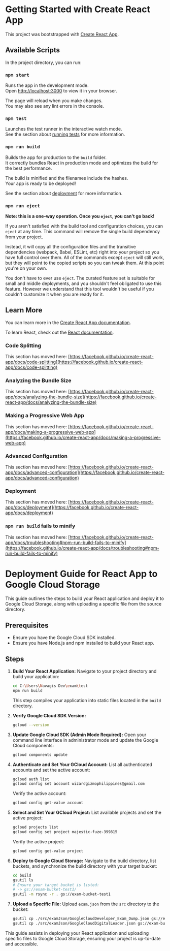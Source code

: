 # Getting Started with Create React App

This project was bootstrapped with [Create React App](https://github.com/facebook/create-react-app).

## Available Scripts

In the project directory, you can run:

### `npm start`

Runs the app in the development mode.\
Open [http://localhost:3000](http://localhost:3000) to view it in your browser.

The page will reload when you make changes.\
You may also see any lint errors in the console.

### `npm test`

Launches the test runner in the interactive watch mode.\
See the section about [running tests](https://facebook.github.io/create-react-app/docs/running-tests) for more information.

### `npm run build`

Builds the app for production to the `build` folder.\
It correctly bundles React in production mode and optimizes the build for the best performance.

The build is minified and the filenames include the hashes.\
Your app is ready to be deployed!

See the section about [deployment](https://facebook.github.io/create-react-app/docs/deployment) for more information.

### `npm run eject`

**Note: this is a one-way operation. Once you `eject`, you can't go back!**

If you aren't satisfied with the build tool and configuration choices, you can `eject` at any time. This command will remove the single build dependency from your project.

Instead, it will copy all the configuration files and the transitive dependencies (webpack, Babel, ESLint, etc) right into your project so you have full control over them. All of the commands except `eject` will still work, but they will point to the copied scripts so you can tweak them. At this point you're on your own.

You don't have to ever use `eject`. The curated feature set is suitable for small and middle deployments, and you shouldn't feel obligated to use this feature. However we understand that this tool wouldn't be useful if you couldn't customize it when you are ready for it.

## Learn More

You can learn more in the [Create React App documentation](https://facebook.github.io/create-react-app/docs/getting-started).

To learn React, check out the [React documentation](https://reactjs.org/).

### Code Splitting

This section has moved here: [https://facebook.github.io/create-react-app/docs/code-splitting](https://facebook.github.io/create-react-app/docs/code-splitting)

### Analyzing the Bundle Size

This section has moved here: [https://facebook.github.io/create-react-app/docs/analyzing-the-bundle-size](https://facebook.github.io/create-react-app/docs/analyzing-the-bundle-size)

### Making a Progressive Web App

This section has moved here: [https://facebook.github.io/create-react-app/docs/making-a-progressive-web-app](https://facebook.github.io/create-react-app/docs/making-a-progressive-web-app)

### Advanced Configuration

This section has moved here: [https://facebook.github.io/create-react-app/docs/advanced-configuration](https://facebook.github.io/create-react-app/docs/advanced-configuration)

### Deployment

This section has moved here: [https://facebook.github.io/create-react-app/docs/deployment](https://facebook.github.io/create-react-app/docs/deployment)

### `npm run build` fails to minify

This section has moved here: [https://facebook.github.io/create-react-app/docs/troubleshooting#npm-run-build-fails-to-minify](https://facebook.github.io/create-react-app/docs/troubleshooting#npm-run-build-fails-to-minify)

# Deployment Guide for React App to Google Cloud Storage

This guide outlines the steps to build your React application and deploy it to Google Cloud Storage, along with uploading a specific file from the source directory.

## Prerequisites

- Ensure you have the Google Cloud SDK installed.
- Ensure you have Node.js and npm installed to build your React app.

## Steps

1. **Build Your React Application:** Navigate to your project directory and build your application:
    ```bash
    cd C:\Users\Navagis Dev\exam\test
    npm run build
    ```
    This step compiles your application into static files located in the `build` directory.

2. **Verify Google Cloud SDK Version:**
    ```bash
    gcloud --version
    ```

3. **Update Google Cloud SDK (Admin Mode Required):** Open your command line interface in administrator mode and update the Google Cloud components:
    ```bash
    gcloud components update
    ```

4. **Authenticate and Set Your GCloud Account:** List all authenticated accounts and set the active account:
    ```bash
    gcloud auth list
    gcloud config set account wizardgizmophilippines@gmail.com
    ```
    Verify the active account:
    ```bash
    gcloud config get-value account
    ```

5. **Select and Set Your GCloud Project:** List available projects and set the active project:
    ```bash
    gcloud projects list
    gcloud config set project majestic-fuze-399815
    ```
    Verify the active project:
    ```bash
    gcloud config get-value project
    ```

6. **Deploy to Google Cloud Storage:** Navigate to the build directory, list buckets, and synchronize the build directory with your target bucket:
    ```bash
    cd build
    gsutil ls
    # Ensure your target bucket is listed:
    # -> gs://exam-bucket-test1/
    gsutil -m rsync -r . gs://exam-bucket-test1
    ```

7. **Upload a Specific File:** Upload `exam.json` from the `src` directory to the bucket:
    ```bash
    gsutil cp ./src/examJson/GoogleCloudDeveloper_Exam_Dump.json gs://exam-bucket-test1/exam.json
    gsutil cp ./src/examJson/GoogleCloudDigitalLeader.json gs://exam-bucket-test1/GoogleCloudDigitalLeader.json
    ```

This guide assists in deploying your React application and uploading specific files to Google Cloud Storage, ensuring your project is up-to-date and accessible.
